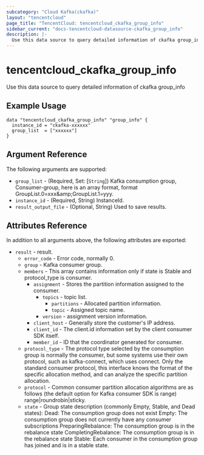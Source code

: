 ```yaml
---
subcategory: "Cloud Kafka(ckafka)"
layout: "tencentcloud"
page_title: "TencentCloud: tencentcloud_ckafka_group_info"
sidebar_current: "docs-tencentcloud-datasource-ckafka_group_info"
description: |-
  Use this data source to query detailed information of ckafka group_info
---
```


# tencentcloud_ckafka_group_info

Use this data source to query detailed information of ckafka group_info

## Example Usage

```hcl
data "tencentcloud_ckafka_group_info" "group_info" {
  instance_id = "ckafka-xxxxxx"
  group_list  = ["xxxxxx"]
}
```

## Argument Reference

The following arguments are supported:

* `group_list` - (Required, Set: [`String`]) Kafka consumption group, Consumer-group, here is an array format, format GroupList.0=xxx&amp;amp;GroupList.1=yyy.
* `instance_id` - (Required, String) InstanceId.
* `result_output_file` - (Optional, String) Used to save results.

## Attributes Reference

In addition to all arguments above, the following attributes are exported:

* `result` - result.
  * `error_code` - Error code, normally 0.
  * `group` - Kafka consumer group.
  * `members` - This array contains information only if state is Stable and protocol_type is consumer.
    * `assignment` - Stores the partition information assigned to the consumer.
      * `topics` - topic list.
        * `partitions` - Allocated partition information.
        * `topic` - Assigned topic name.
      * `version` - assignment version information.
    * `client_host` - Generally store the customer&#39;s IP address.
    * `client_id` - The client.id information set by the client consumer SDK itself.
    * `member_id` - ID that the coordinator generated for consumer.
  * `protocol_type` - The protocol type selected by the consumption group is normally the consumer, but some systems use their own protocol, such as kafka-connect, which uses connect. Only the standard consumer protocol, this interface knows the format of the specific allocation method, and can analyze the specific partition allocation.
  * `protocol` - Common consumer partition allocation algorithms are as follows (the default option for Kafka consumer SDK is range)  range|roundrobin|sticky.
  * `state` - Group state description (commonly Empty, Stable, and Dead states): Dead: The consumption group does not exist Empty: The consumption group does not currently have any consumer subscriptions PreparingRebalance: The consumption group is in the rebalance state CompletingRebalance: The consumption group is in the rebalance state Stable: Each consumer in the consumption group has joined and is in a stable state.



